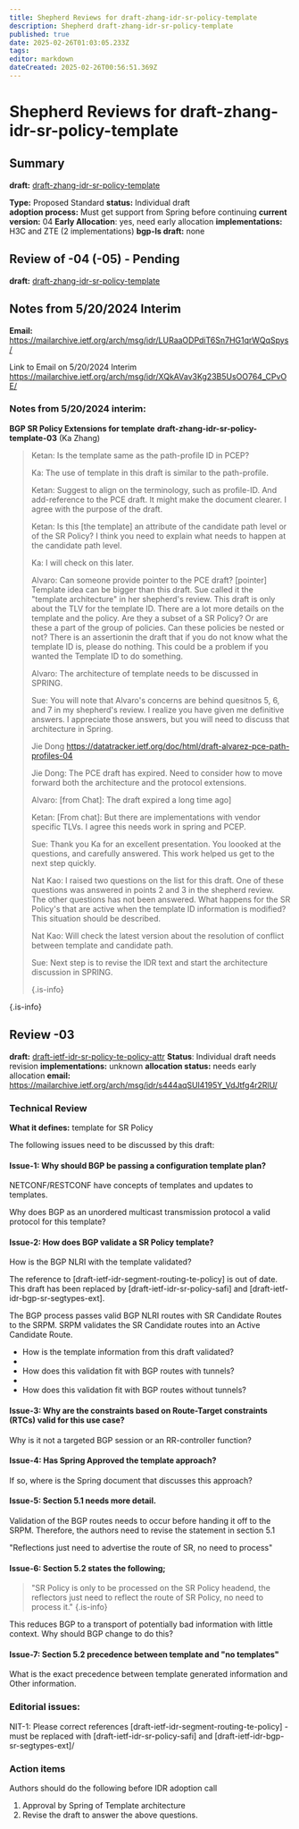 ```yaml
---
title: Shepherd Reviews for draft-zhang-idr-sr-policy-template 
description: Shepherd draft-zhang-idr-sr-policy-template 
published: true
date: 2025-02-26T01:03:05.233Z
tags: 
editor: markdown
dateCreated: 2025-02-26T00:56:51.369Z
---
```


# Shepherd Reviews for draft-zhang-idr-sr-policy-template


## Summary 
**draft:**  [draft-zhang-idr-sr-policy-template](https://datatracker.ietf.org/doc/html/draft-zhang-idr-sr-policy-template)

**Type:** Proposed Standard 
**status:** Individual draft  
**adoption process:** Must get support from Spring before continuing 
**current version:** 04
**Early Allocation**: yes, need early allocation 
**implementations:** H3C and ZTE (2 implementations) 
**bgp-ls draft:** none

## Review of -04 (-05) - Pending 
**draft:**  [draft-zhang-idr-sr-policy-template](https://datatracker.ietf.org/doc/html/draft-zhang-idr-sr-policy-template)


## Notes from 5/20/2024 Interim
**Email:** https://mailarchive.ietf.org/arch/msg/idr/LURaaODPdiT6Sn7HG1qrWQqSpys/

Link to Email on 5/20/2024 Interim
https://mailarchive.ietf.org/arch/msg/idr/XQkAVav3Kg23B5UsOO764_CPvOE/


### Notes  from 5/20/2024 interim:
**BGP SR Policy Extensions for template**
**draft-zhang-idr-sr-policy-template-03** (Ka Zhang)
> 
> Ketan: Is the template same as the path-profile ID in PCEP?
> 
> Ka: The use of template in this draft is similar to the path-profile.
> 
> Ketan: Suggest to align on the terminology, such as profile-ID. And
> add-reference to the PCE draft.  It might make the document clearer.
> I agree with the purpose of the draft.
> 
> Ketan: Is this [the template] an attribute of the candidate path level
> or of the SR Policy? I think you need to explain what needs to happen at the
> candidate path level.
> 
> Ka: I will check on this later.
> 
> Alvaro: Can someone provide pointer to the PCE draft?
> [pointer]
> Template idea can be bigger than this draft. Sue called it the
> "template architecture" in her shepherd's review.
> This draft is only about the TLV for the template ID.
> There are a lot more details on the template and the policy.
> Are they a subset of a SR Policy? Or are these a part of the group
> of policies. Can these policies be nested or not?  There is an
> assertionin the draft that if you do not know what the template ID
> is, please do nothing.  This could be a problem if you wanted the
> Template ID to do something.
> 
> Alvaro: The architecture of template needs to be discussed in SPRING.
> 
> Sue: You will note that Alvaro's concerns are behind quesitnos
> 5, 6, and 7 in my shepherd's review. I realize you have given me
> definitive answers.  I appreciate those answers, but you will
> need to discuss that architecture in Spring.
> 
> Jie Dong
> https://datatracker.ietf.org/doc/html/draft-alvarez-pce-path-profiles-04
> 
> Jie Dong: The PCE draft has expired. Need to consider how to move
> forward both the architecture and the protocol extensions.
> 
> Alvaro: [from Chat]: The draft expired a long time ago]
> 
> Ketan: [From chat]: But there are implementations with vendor specific TLVs.
> I agree this needs work in spring and PCEP.
> 
> Sue: Thank you Ka for an excellent presentation.
> You loooked at the questions, and carefully answered.
> This work helped us get to the next step quickly.
> 
> Nat Kao: I raised two questions on the list for this draft.  One of these
> questions was answered in points 2 and 3 in the shepherd review.
> The other questions has not been answered.  What happens for
> the SR Policy's that are active when the template ID information is
> modified? This situation should be described.
> 
> Nat Kao: Will check the latest version about the resolution of conflict
> between template and candidate path.
> 
> Sue: Next step is to revise the IDR text and start the
> architecture discussion in SPRING.
> 
> {.is-info}
> 
{.is-info}



## Review -03 
**draft:**  [draft-ietf-idr-sr-policy-te-policy-attr](https://datatracker.ietf.org/doc/html/draft-ietf-idr-sr-policy-te-policy-attr)
**Status**: Individual draft needs revision 
**implementations:** unknown 
**allocation status:** needs early allocation 
**email:** https://mailarchive.ietf.org/arch/msg/idr/s444aqSUl4195Y_VdJtfg4r2RlU/
 
### Technical Review 

**What it defines:** template for SR Policy

The following issues need to be discussed by this draft:

 #### Issue-1:  Why should BGP be passing a configuration template plan?

NETCONF/RESTCONF have concepts of templates and updates to templates.

Why does BGP as an unordered multicast transmission protocol a valid protocol for this template?

#### Issue-2: How does BGP validate a SR Policy template?


How is the BGP NLRI with the template validated?

The reference to [draft-ietf-idr-segment-routing-te-policy] is out of date.   This draft has been replaced by [draft-ietf-idr-sr-policy-safi] and [draft-ietf-idr-bgp-sr-segtypes-ext].

The BGP process passes valid BGP NLRI routes with SR Candidate Routes to the SRPM. SRPM validates the SR Candidate routes into an Active Candidate Route.

- How is the template information from this draft validated?
- 
- How does this validation fit with BGP routes with tunnels?
- 
- How does this validation fit with BGP routes without tunnels?


#### Issue-3: Why are the constraints based on Route-Target constraints (RTCs)  valid for this use case?

Why is it not a targeted BGP session or an RR-controller function?

#### Issue-4: Has Spring Approved the template approach?

If so, where is the Spring document that discusses this approach?


#### Issue-5:  Section 5.1 needs more detail.
Validation of the BGP routes needs to occur before handing it off to the SRPM.
Therefore, the authors need to revise the statement in section 5.1

"Reflections just need to advertise the route of SR, no need to process"

#### Issue-6: Section 5.2 states the following;

> "SR Policy is only to be processed on the SR Policy headend,
> the reflectors just need to reflect the route of SR Policy, no need to process it."
{.is-info}

This reduces BGP to a transport of potentially bad information with little context. Why should BGP change to do this?


#### Issue-7: Section 5.2 precedence between template and "no templates"

What is the exact precedence between template generated information and
Other information.

### Editorial issues:

NIT-1: Please correct references 
[draft-ietf-idr-segment-routing-te-policy] - must be replaced with
[draft-ietf-idr-sr-policy-safi] and [draft-ietf-idr-bgp-sr-segtypes-ext]/ 

### Action items 
Authors should do the following before IDR adoption call

  1.  Approval by Spring of Template architecture
  2.  Revise the draft to answer the above questions.

